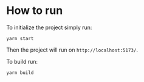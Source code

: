 # How to run

To initialize the project simply run:

`yarn start`

Then the project will run on `http://localhost:5173/`.

To build run:

`yarn build`
